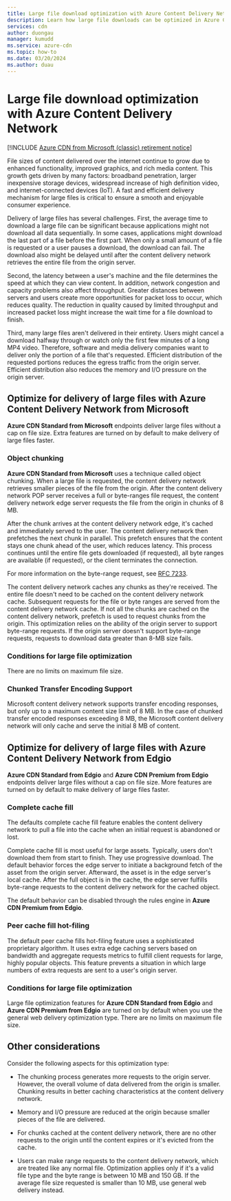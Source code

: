 ```yaml
---
title: Large file download optimization with Azure Content Delivery Network
description: Learn how large file downloads can be optimized in Azure Content Delivery Network. This article includes several scenarios.
services: cdn
author: duongau
manager: kumudd
ms.service: azure-cdn
ms.topic: how-to
ms.date: 03/20/2024
ms.author: duau
---
```


# Large file download optimization with Azure Content Delivery Network

[!INCLUDE [Azure CDN from Microsoft (classic) retirement notice](../../includes/cdn-classic-retirement.md)]

File sizes of content delivered over the internet continue to grow due to enhanced functionality, improved graphics, and rich media content. This growth gets driven by many factors: broadband penetration, larger inexpensive storage devices, widespread increase of high definition video, and internet-connected devices (IoT). A fast and efficient delivery mechanism for large files is critical to ensure a smooth and enjoyable consumer experience.

Delivery of large files has several challenges. First, the average time to download a large file can be significant because applications might not download all data sequentially. In some cases, applications might download the last part of a file before the first part. When only a small amount of a file is requested or a user pauses a download, the download can fail. The download also might be delayed until after the content delivery network retrieves the entire file from the origin server.

Second, the latency between a user's machine and the file determines the speed at which they can view content. In addition, network congestion and capacity problems also affect throughput. Greater distances between servers and users create more opportunities for packet loss to occur, which reduces quality. The reduction in quality caused by limited throughput and increased packet loss might increase the wait time for a file download to finish.

Third, many large files aren't delivered in their entirety. Users might cancel a download halfway through or watch only the first few minutes of a long MP4 video. Therefore, software and media delivery companies want to deliver only the portion of a file that's requested. Efficient distribution of the requested portions reduces the egress traffic from the origin server. Efficient distribution also reduces the memory and I/O pressure on the origin server.

<a name='optimize-for-delivery-of-large-files-with-azure-cdn-from-microsoft'></a>

## Optimize for delivery of large files with Azure Content Delivery Network from Microsoft

**Azure CDN Standard from Microsoft** endpoints deliver large files without a cap on file size. Extra features are turned on by default to make delivery of large files faster.

### Object chunking

**Azure CDN Standard from Microsoft** uses a technique called object chunking. When a large file is requested, the content delivery network retrieves smaller pieces of the file from the origin. After the content delivery network POP server receives a full or byte-ranges file request, the content delivery network edge server requests the file from the origin in chunks of 8 MB.

After the chunk arrives at the content delivery network edge, it's cached and immediately served to the user. The content delivery network then prefetches the next chunk in parallel. This prefetch ensures that the content stays one chunk ahead of the user, which reduces latency. This process continues until the entire file gets downloaded (if requested), all byte ranges are available (if requested), or the client terminates the connection.

For more information on the byte-range request, see [RFC 7233](https://tools.ietf.org/html/rfc7233).

The content delivery network caches any chunks as they're received. The entire file doesn't need to be cached on the content delivery network cache. Subsequent requests for the file or byte ranges are served from the content delivery network cache. If not all the chunks are cached on the content delivery network, prefetch is used to request chunks from the origin. This optimization relies on the ability of the origin server to support byte-range requests. If the origin server doesn't support byte-range requests, requests to download data greater than 8-MB size fails.

### Conditions for large file optimization

There are no limits on maximum file size.

### Chunked Transfer Encoding Support

Microsoft content delivery network supports transfer encoding responses, but only up to a maximum content size limit of 8 MB. In the case of chunked transfer encoded responses exceeding 8 MB, the Microsoft content delivery network will only cache and serve the initial 8 MB of content.

<a name='optimize-for-delivery-of-large-files-with-azure-cdn-from-verizon'></a>

<a name='optimize-for-delivery-of-large-files-with-azure-cdn-from-edgio'></a>

## Optimize for delivery of large files with Azure Content Delivery Network from Edgio

**Azure CDN Standard from Edgio** and **Azure CDN Premium from Edgio** endpoints deliver large files without a cap on file size. More features are turned on by default to make delivery of large files faster.

### Complete cache fill

The defaults complete cache fill feature enables the content delivery network to pull a file into the cache when an initial request is abandoned or lost.

Complete cache fill is most useful for large assets. Typically, users don't download them from start to finish. They use progressive download. The default behavior forces the edge server to initiate a background fetch of the asset from the origin server. Afterward, the asset is in the edge server's local cache. After the full object is in the cache, the edge server fulfills byte-range requests to the content delivery network for the cached object.

The default behavior can be disabled through the rules engine in **Azure CDN Premium from Edgio**.

### Peer cache fill hot-filing

The default peer cache fills hot-filing feature uses a sophisticated proprietary algorithm. It uses extra edge caching servers based on bandwidth and aggregate requests metrics to fulfill client requests for large, highly popular objects. This feature prevents a situation in which large numbers of extra requests are sent to a user's origin server.

### Conditions for large file optimization

Large file optimization features for **Azure CDN Standard from Edgio** and **Azure CDN Premium from Edgio** are turned on by default when you use the general web delivery optimization type. There are no limits on maximum file size.

## Other considerations

Consider the following aspects for this optimization type:

- The chunking process generates more requests to the origin server. However, the overall volume of data delivered from the origin is smaller. Chunking results in better caching characteristics at the content delivery network.

- Memory and I/O pressure are reduced at the origin because smaller pieces of the file are delivered.

- For chunks cached at the content delivery network, there are no other requests to the origin until the content expires or it's evicted from the cache.

- Users can make range requests to the content delivery network, which are treated like any normal file. Optimization applies only if it's a valid file type and the byte range is between 10 MB and 150 GB. If the average file size requested is smaller than 10 MB, use general web delivery instead.
